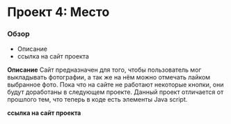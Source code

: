 # Проект 4: Место

### Обзор
* Описание
* ссылка на сайт проекта


**Описание**
Сайт предназначен для того, чтобы пользователь мог выкладывать фотографии, а так же на нём можно отмечать лайком выбранное фото.
Пока что на сайте не работают некоторые кнопки, они будут доработаны в следующем проекте.
Данный проект отличается от прошлого тем, что теперь в коде есть элементы Java script.

**ссылка на сайт проекта**
